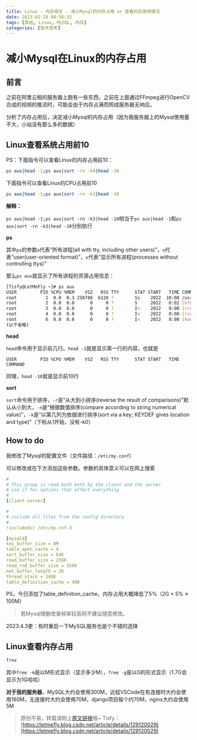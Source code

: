 ```yaml
---
title: Linux - 内存相关 - 减小Mysql的内存占用 or 查看内存使用情况
date: 2023-02-20 08:56:33
tags: [其他, Linux, MySQL, 内存]
categories: [技术思考]
---
```


# 减小Mysql在Linux的内存占用

## 前言

之前在阿里云租的服务器上跑有一些东西，之前在上面通过FFmpeg进行OpenCV合成的视频的推流时，可能会由于内存占满而照成服务器无响应。

分析了内存占用后，决定减小Mysql的内存占用（因为我服务器上的Mysql使用量不大，小站没有那么多的数据）

## Linux查看系统占用前10

PS：下面指令可以查看Linux的内存占用前10：

```bash
ps aux|head -1;ps aux|sort -rn -k4|head -10
```

下面指令可以查看Linux的CPU占用前10

```bash
ps aux|head -1;ps aux|sort -rn -k3|head -10
```

**解释：**

```ps aux|head -1;ps aux|sort -rn -k3|head -10```相当于```ps aux|head -1```和```ps aux|sort -rn -k3|head -10```分别执行

**ps**

其中```ps```的参数```a```代表“所有进程(all with tty, including other users)”，```u```代表“user(user-oriented format)”，```x```代表“显示所有进程(processes without controlling ttys)”

那么```ps aux```就显示了所有进程的资源占用信息：

```bash
[Tisfy@LetMeFly ~]# ps aux
USER         PID %CPU %MEM    VSZ   RSS TTY      STAT START   TIME COMMAND
root           1  0.0  0.3 250788  6128 ?        Ss    2022  10:08 /usr/lib/systemd/systemd --switched-root --system --d
root           2  0.0  0.0      0     0 ?        S     2022   0:02 [kthreadd]
root           3  0.0  0.0      0     0 ?        I<    2022   0:00 [rcu_gp]
root           4  0.0  0.0      0     0 ?        I<    2022   0:00 [rcu_par_gp]
root           6  0.0  0.0      0     0 ?        I<    2022   0:00 [kworker/0:0H-kblockd]
(以下省略)
```

**head**

```head```命令用于显示前几行。```head -1```就是显示第一行的内容，也就是

```
USER         PID %CPU %MEM    VSZ   RSS TTY      STAT START   TIME COMMAND
```

同理，```head -10```就是显示前10行

**sort**

```sort```命令用于排序，```-r```是“从大到小排序(reverse the result of comparisons)”默认从小到大，```-n```是“根据数值排序(compare according to string numerical value)”，```-k```是“以第几列为依据进行排序(sort via a key; KEYDEF gives location and type)”（下标从1开始，没有-k0）

## How to do

我修改了Mysql的配置文件（文件路径：```/etc/my.conf```）

可以修改或在下方添加这些参数。参数的具体意义可以在网上搜索

```yml
#
# This group is read both both by the client and the server
# use it for options that affect everything
#
[client-server]

#
# include all files from the config directory
#
!includedir /etc/my.cnf.d

[mysqld]
key_buffer_size = 8M
table_open_cache = 4
sort_buffer_size = 64K
read_buffer_size = 256K
read_rnd_buffer_size = 256K
net_buffer_length = 2K
thread_stack = 240K
table_definition_cache = 400
```

PS，今日添加了table_definition_cache，内存占用大概降低了5%（2G × 5% ≈ 100M）

> 若Mysql增删改查频率较高则不建议随意修改。

2023.4.3更：有时重启一下MySQL服务也是个不错的选择

## Linux查看内存占用

```bash
free
```

其中```free -m```是以M形式显示（显示多少M），```free -g```是以G的形式显示（1.7G会显示为1G哈哈）

**对于我的服务器**，MySQL大约会使用300M，远程VSCode在有连接时大约会使用160M，无连接时大约会使用70M，django项目每个约70M，nginx大约会使用5M

> 原创不易，转载请附上[原文链接](https://blog.letmefly.xyz/2023/02/20/Other-Linux-MysqlMemReduce/)哦~
> Tisfy：[https://letmefly.blog.csdn.net/article/details/129120029](https://letmefly.blog.csdn.net/article/details/129120029)